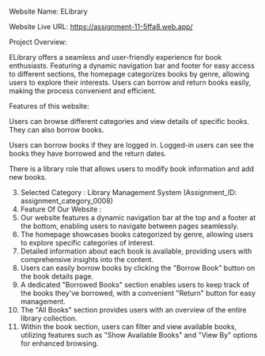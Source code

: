 <p>Website Name: ELibrary</p>
<p>Website Live URL: <a href="https://assignment-11-5ffa8.web.app/" target="_blank">https://assignment-11-5ffa8.web.app/</a></p>
<p>Project Overview:</p>
<p>ELibrary offers a seamless and user-friendly experience for book enthusiasts. Featuring a dynamic navigation bar and footer for easy access to different sections, the homepage categorizes books by genre, allowing users to explore their interests. Users can borrow and return books easily, making the process convenient and efficient.</p>
<p>Features of this website:</p>
<p>Users can browse different categories and view details of specific books. They can also borrow books.</p>
<p>Users can borrow books if they are logged in. Logged-in users can see the books they have borrowed and the return dates.</p>
<p>There is a library role that allows users to modify book information and add new books.</p>

3. Selected Category : Library Management System (Assignment_ID: assignment_category_0008)
4. Feature Of Our Website :
5. Our website features a dynamic navigation bar at the top and a footer at the bottom, enabling users to navigate between pages seamlessly.
6. The homepage showcases books categorized by genre, allowing users to explore specific categories of interest.
7. Detailed information about each book is available, providing users with comprehensive insights into the content.
8. Users can easily borrow books by clicking the "Borrow Book" button on the book details page.
9. A dedicated "Borrowed Books" section enables users to keep track of the books they've borrowed, with a convenient "Return" button for easy management.
10. The "All Books" section provides users with an overview of the entire library collection.
11. Within the book section, users can filter and view available books, utilizing features such as "Show Available Books" and "View By" options for enhanced browsing.
